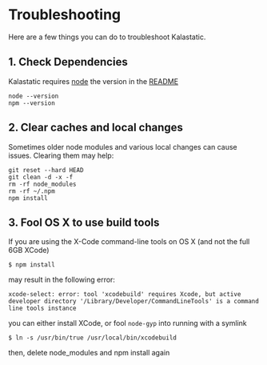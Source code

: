 # Troubleshooting

Here are a few things you can do to troubleshoot Kalastatic.

## 1. Check Dependencies

Kalastatic requires [node](http://nodejs.org/) the version in the [README](https://github.com/kalamuna/kalastatic/blob/master/README.md)

    node --version
    npm --version

## 2. Clear caches and local changes

Sometimes older node modules and various local changes can cause issues. Clearing them may help:

    git reset --hard HEAD
    git clean -d -x -f
    rm -rf node_modules
    rm -rf ~/.npm
    npm install



## 3. Fool OS X to use build tools

If you are using the X-Code command-line tools on OS X (and not the full 6GB XCode)

``$ npm install``

may result in the following error:

````
xcode-select: error: tool 'xcodebuild' requires Xcode, but active developer directory '/Library/Developer/CommandLineTools' is a command line tools instance
````

you can either install XCode, or fool ``node-gyp`` into running with a symlink

``$ ln -s /usr/bin/true /usr/local/bin/xcodebuild``

then, delete node_modules and npm install again
